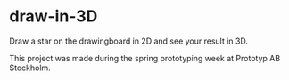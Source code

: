 # draw-in-3D
Draw a star on the drawingboard in 2D and see your result in 3D.

This project was made during the spring prototyping week at Prototyp AB Stockholm.
